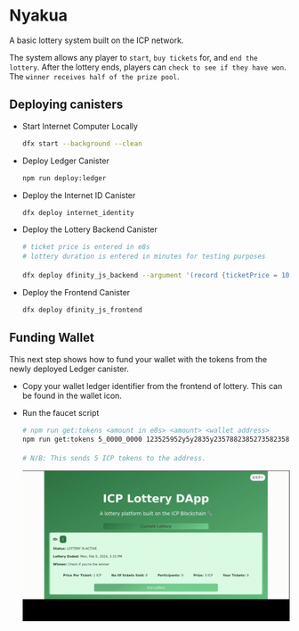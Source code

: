 # Nyakua

A basic lottery system built on the ICP network.

The system allows any player to `start`, `buy tickets` for, and `end the lottery`. After the lottery ends, players can `check to see if they have won`. The `winner receives half of the prize pool`.

## Deploying canisters

- Start Internet Computer Locally

    ```bash
    dfx start --background --clean
    ```

- Deploy Ledger Canister

    ```bash
    npm run deploy:ledger
    ```

- Deploy the Internet ID Canister

    ```bash
    dfx deploy internet_identity
    ```

- Deploy the Lottery Backend Canister

    ```bash
    # ticket price is entered in e8s
    # lottery duration is entered in minutes for testing purposes
    
    dfx deploy dfinity_js_backend --argument '(record {ticketPrice = 100000000; lotteryDuration = 10})'
    ```

- Deploy the Frontend Canister

    ```bash
    dfx deploy dfinity_js_frontend
    ```

## Funding Wallet

This next step shows how to fund your wallet with the tokens from the newly deployed Ledger canister.

- Copy your wallet ledger identifier from the frontend of lottery. This can be found in the wallet icon.
- Run the faucet script

    ```bash
    # npm run get:tokens <amount in e8s> <amount> <wallet address>
    npm run get:tokens 5_0000_0000 123525952y5y2835y235788238527358235823857
    
    # N/B: This sends 5 ICP tokens to the address.
    ```

    ![gettokens](./assets/getTokens.gif)
